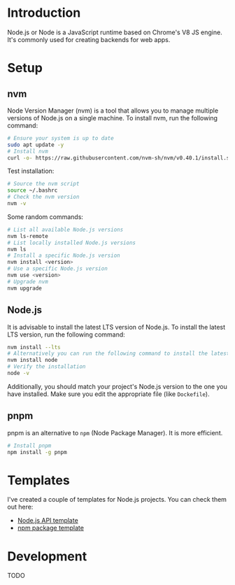 # Introduction

Node.js or Node is a JavaScript runtime based on Chrome's V8 JS engine. It's commonly used for creating backends for web apps.

# Setup

## nvm

Node Version Manager (nvm) is a tool that allows you to manage multiple versions of Node.js on a single machine. To install nvm, run the following command:

```sh
# Ensure your system is up to date
sudo apt update -y
# Install nvm
curl -o- https://raw.githubusercontent.com/nvm-sh/nvm/v0.40.1/install.sh | bash
```

Test installation:

```sh
# Source the nvm script
source ~/.bashrc
# Check the nvm version
nvm -v
```

Some random commands:

```sh
# List all available Node.js versions
nvm ls-remote
# List locally installed Node.js versions
nvm ls
# Install a specific Node.js version
nvm install <version>
# Use a specific Node.js version
nvm use <version>
# Upgrade nvm
nvm upgrade
```

## Node.js

It is advisable to install the latest LTS version of Node.js. To install the latest LTS version, run the following command:

```sh
nvm install --lts
# Alternatively you can run the following command to install the latest version
nvm install node
# Verify the installation
node -v
```

Additionally, you should match your project's Node.js version to the one you have installed. Make sure you edit the appropriate file (like `Dockefile`).

## pnpm

pnpm is an alternative to `npm` (Node Package Manager). It is more efficient.

```sh
# Install pnpm
npm install -g pnpm
```

# Templates

I've created a couple of templates for Node.js projects. You can check them out here:

- [Node.js API template](https://github.com/RobertBarachini/nodejs-template)
- [npm package template](https://github.com/RobertBarachini/npm-package-template)

# Development

TODO
